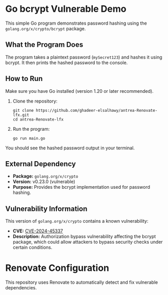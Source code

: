 # Go bcrypt Vulnerable Demo

This simple Go program demonstrates password hashing using the `golang.org/x/crypto/bcrypt` package.

## What the Program Does

The program takes a plaintext password (`mySecret123`) and hashes it using bcrypt. It then prints the hashed password to the console.

## How to Run

Make sure you have Go installed (version 1.20 or later recommended).

1. Clone the repository:
   ```
   git clone https://github.com/ghadeer-elsalhawy/antrea-Renovate-lfx.git
   cd antrea-Renovate-lfx
   ```
   
3. Run the program:
   ```
   go run main.go
   ```

You should see the hashed password output in your terminal.

## External Dependency

- **Package:** `golang.org/x/crypto`
- **Version:** v0.23.0 (vulnerable)
- **Purpose:** Provides the bcrypt implementation used for password hashing.

## Vulnerability Information

This version of `golang.org/x/crypto` contains a known vulnerability:

- **CVE:** [CVE-2024-45337](https://nvd.nist.gov/vuln/detail/CVE-2024-45337)
- **Description:** Authorization bypass vulnerability affecting the bcrypt package, which could allow attackers to bypass security checks under certain conditions.

# Renovate Configuration

This repository uses Renovate to automatically detect and fix vulnerable dependencies.
